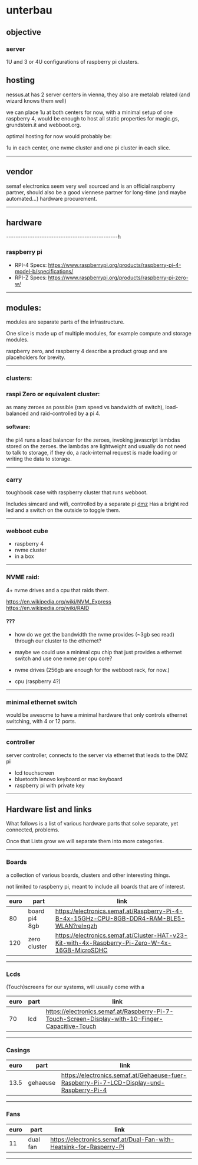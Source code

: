 # unterbau

## objective

### server

1U and 3 or 4U configurations of raspberry pi clusters.


## hosting

nessus.at has 2 server centers in vienna, they also are metalab related (and wizard knows them well)

we can place 1u at both centers for now, with a minimal setup of one raspberry 4,
would be enough to host all static properties for magic.gs, grundstein.it and webboot.org.

optimal hosting for now would probably be:

1u in each center, one nvme cluster and one pi cluster in each slice.

-----------------------------------------------

## vendor

semaf electronics seem very well sourced and is an official raspberry partner,
should also be a good viennese partner for long-time (and maybe automated...) hardware procurement.

-----------------------------------------------

## hardware


-----------------------------------------------h

### raspberry pi

* RPI-4 Specs:
  https://www.raspberrypi.org/products/raspberry-pi-4-model-b/specifications/
* RPI-Z Specs:
  https://www.raspberrypi.org/products/raspberry-pi-zero-w/


--------------------------------

## modules:

modules are separate parts of the infrastructure.

One slice is made up of multiple modules, for example compute and storage modules.

raspberry zero, and raspberry 4 describe a product group and are placeholders for brevity.

--------------------------------


### clusters:

### raspi Zero or equivalent cluster:

as many zeroes as possible (ram speed vs bandwidth of switch),
load-balanced and raid-controlled by a pi 4.

#### software:

the pi4 runs a load balancer for the zeroes, invoking javascript lambdas stored on the zeroes.
the lambdas are lightweight and usually do not need to talk to storage,
if they do, a rack-internal request is made loading or writing the data to storage.

--------------------------------

### carry

toughbook case with raspberry cluster that runs webboot.

Includes simcard and wifi, controlled by a separate pi [dmz](https://hackmd.io/8XUOi-w3Tgagzhpu6hDHFg)
Has a bright red led and a switch on the outside to toggle them.

--------------------------------


### webboot cube

* raspberry 4
* nvme cluster
* in a box

--------------------------------


### NVME raid:
4+ nvme drives and a cpu that raids them.

https://en.wikipedia.org/wiki/NVM_Express
https://en.wikipedia.org/wiki/RAID

#### ???

* how do we get the bandwidth the nvme provides (~3gb sec read) through our cluster to the ethernet?
* maybe we could use a minimal cpu chip that just provides a ethernet switch and use one nvme per cpu core?

* nvme drives (256gb are enough for the webboot rack, for now.)
* cpu (raspberry 4?)

--------------------------------

### minimal ethernet switch

would be awesome to have a minimal hardware that only controls ethernet switching,
with 4 or 12 ports.

--------------------------------

### controller

server controller, connects to the server via ethernet that leads to the DMZ pi

* lcd touchscreen
* bluetooth lenovo keyboard or mac keyboard
* raspberry pi with private key

--------------------------------

## Hardware list and links

What follows is a list of various hardware parts that solve separate, yet connected, problems.

Once that Lists grow we will separate them into more categories.

---------------------------------------

### Boards

a collection of various boards, clusters and other interesting things.

not limited to raspberry pi, meant to include all boards that are of interest.

| euro | part | link |
| ---- | ---- | ---- |
| 80 | board pi4 8gb | https://electronics.semaf.at/Raspberry-Pi-4-B-4x-15GHz-CPU-8GB-DDR4-RAM-BLE5-WLAN?rel=gzh |
| 120 | zero cluster | https://electronics.semaf.at/Cluster-HAT-v23-Kit-with-4x-Raspberry-Pi-Zero-W-4x-16GB-MicroSDHC |

---------------------------------------

### Lcds

(Touch)screens for our systems,
will usually come with a

| euro | part | link |
| ---- | ---- | ---- |
| 70 | lcd | https://electronics.semaf.at/Raspberry-Pi-7-Touch-Screen-Display-with-10-Finger-Capacitive-Touch |

-------------------------------------

### Casings

| euro | part | link |
| ---- | ---- | ---- |
| 13.5 | gehaeuse | https://electronics.semaf.at/Gehaeuse-fuer-Raspberry-Pi-7-LCD-Display-und-Raspberry-Pi-4 |

----------------------------------------

### Fans

| euro | part | link |
| ---- | ---- | ---- |
| 11 | dual fan | https://electronics.semaf.at/Dual-Fan-with-Heatsink-for-Rasperry-Pi |

---------------------------------------
